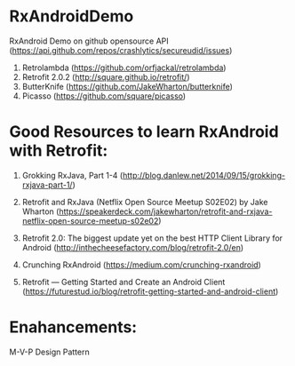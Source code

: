 # RxAndroidDemo


RxAndroid Demo on github opensource API (https://api.github.com/repos/crashlytics/secureudid/issues)

1. Retrolambda (https://github.com/orfjackal/retrolambda)
2. Retrofit 2.0.2 (http://square.github.io/retrofit/)
3. ButterKnife (https://github.com/JakeWharton/butterknife)
4. Picasso (https://github.com/square/picasso)

# Good Resources to learn RxAndroid with Retrofit:

1. Grokking RxJava, Part 1-4 
(http://blog.danlew.net/2014/09/15/grokking-rxjava-part-1/)

2. Retrofit and RxJava (Netflix Open Source Meetup S02E02) by Jake Wharton
(https://speakerdeck.com/jakewharton/retrofit-and-rxjava-netflix-open-source-meetup-s02e02)

3. Retrofit 2.0: The biggest update yet on the best HTTP Client Library for Android
(http://inthecheesefactory.com/blog/retrofit-2.0/en)

4. Crunching RxAndroid
 (https://medium.com/crunching-rxandroid)

5. Retrofit — Getting Started and Create an Android Client
 (https://futurestud.io/blog/retrofit-getting-started-and-android-client)


# Enahancements:

M-V-P Design Pattern 